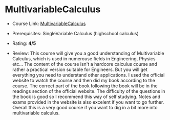 # MultivariableCalculus

- Course Link: [MultivariableCalculus](https://ocw.mit.edu/courses/18-02-multivariable-calculus-fall-2007/)

- Prerequisites: SingleVariable Calculus (highschool calculus)  

- Rating: **4/5**

- Review: This course will give you a good understanding of Multivariable Calculus, which is used in numerouse fields in Engineering, Physics etc... The content of the course isn't a hardcore calculus course and rather a practical version suitable for Engineers. But you will get everything you need to understand other applications. I used the official website to watch the course and then did my book according to the course. The correct part of the book following the book will be in the readings section of the official website. The difficulty of the questions in the book is good so I recommend this way of self studying. Notes and exams provided in the website is also excelent if you want to go further. Overall this is a very good course if you want to dig in a bit more into multivariable calculus.
